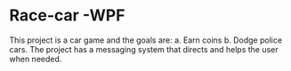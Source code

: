 # Race-car -WPF
This project is a car game and the goals are:
a. Earn coins 
b. Dodge police cars.
The project has a messaging system that directs and helps the user when needed.
